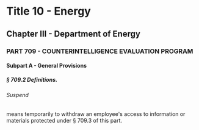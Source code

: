 
# Title 10 - Energy
## Chapter III - Department of Energy
### PART 709 - COUNTERINTELLIGENCE EVALUATION PROGRAM
#### Subpart A - General Provisions
##### § 709.2 Definitions.
###### Suspend

means temporarily to withdraw an employee's access to information or materials protected under § 709.3 of this part.
